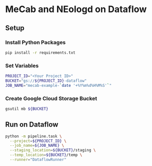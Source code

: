 # MeCab and NEologd on Dataflow

## Setup

### Install Python Packages

```bash
pip install -r requirements.txt
```

### Set Variables

```bash
PROJECT_ID="<Your Project ID>"
BUCKET="gs://${PROJECT_ID}-dataflow"
JOB_NAME="mecab-example-`date '+%Y%m%d%H%M%S'`"
```
### Create Google Cloud Storage Bucket

```bash
gsutil mb ${BUCKET}
```

## Run on Dataflow

```bash
python -m pipeline.task \
  --project=${PROJECT_ID} \
  --job_name=${JOB_NAME} \
  --staging_location=${BUCKET}/staging \
  --temp_location=${BUCKET}/temp \
  --runner="DataflowRunner"
```
